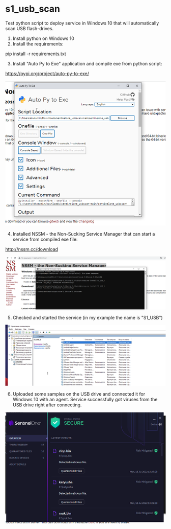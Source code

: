 # s1_usb_scan

Test python script to deploy service in Windows 10 that will automatically scan USB flash-drives.

1. Install python on Windows 10
2. Install the requirements:

pip install -r requirements.txt

3. Install "Auto Py to Exe" application and compile exe from python script:

https://pypi.org/project/auto-py-to-exe/

![alt text](https://github.com/kutumin/s1_usb_scan/blob/96f053e5ce281c10419998ffabed2ee67d9e01fe/images/Screenshot%202022-07-18%20at%2016.36.08.png)

4. Installed NSSM - the Non-Sucking Service Manager that can start a service from compiled exe file:

http://nssm.cc/download

![alt text](https://github.com/kutumin/s1_usb_scan/blob/96f053e5ce281c10419998ffabed2ee67d9e01fe/images/Screenshot%202022-07-18%20at%2016.38.04.png)


5. Checked and started the service (in my example the name is "S1_USB")

![alt text](https://github.com/kutumin/s1_usb_scan/blob/6d93095ec1e11d41bc7218698be737e6800eaf31/images/1.png)

6. Uploaded some samples on the USB drive and connected it for Windows 10 with an agent.
Service successfully got viruses from the USB drive right after connecting.

![alt text](https://github.com/kutumin/s1_usb_scan/blob/e886a7ffefbd8c4f7e8476f060d149db32b71185/images/Screenshot%202022-07-18%20at%2016.41.42.png)


